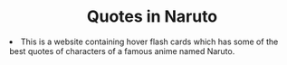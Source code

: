 <h1 align="center">Quotes in Naruto</h1>

<li>This is a website containing hover flash cards which has some of the best quotes of characters of a famous anime named Naruto.
